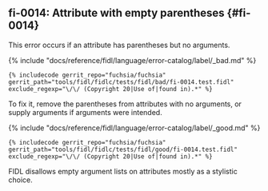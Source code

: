 ## fi-0014: Attribute with empty parentheses {#fi-0014}

This error occurs if an attribute has parentheses but no arguments.

{% include "docs/reference/fidl/language/error-catalog/label/_bad.md" %}

```fidl
{% includecode gerrit_repo="fuchsia/fuchsia" gerrit_path="tools/fidl/fidlc/tests/fidl/bad/fi-0014.test.fidl" exclude_regexp="\/\/ (Copyright 20|Use of|found in).*" %}
```

To fix it, remove the parentheses from attributes with no arguments, or supply
arguments if arguments were intended.

{% include "docs/reference/fidl/language/error-catalog/label/_good.md" %}

```fidl
{% includecode gerrit_repo="fuchsia/fuchsia" gerrit_path="tools/fidl/fidlc/tests/fidl/good/fi-0014.test.fidl" exclude_regexp="\/\/ (Copyright 20|Use of|found in).*" %}
```

FIDL disallows empty argument lists on attributes mostly as a stylistic choice.
